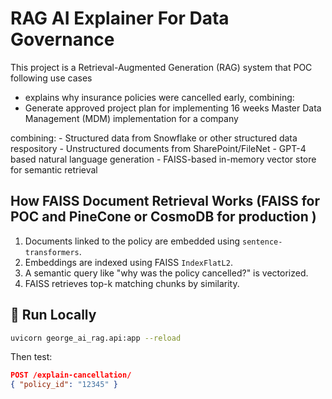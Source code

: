 # RAG AI Explainer For Data Governance 

This project is a Retrieval-Augmented Generation (RAG) system that POC following use cases 
- explains why insurance policies were cancelled early, combining:
- Generate  <company> approved project plan for implementing 16 weeks Master Data Management (MDM) implementation for a <industry> company

combining:
    - Structured data from Snowflake or other structured data respository
    - Unstructured documents from SharePoint/FileNet
    - GPT-4 based natural language generation
    - FAISS-based in-memory vector store for semantic retrieval

##  How FAISS Document Retrieval Works (FAISS for POC and PineCone or CosmoDB for production )

1. Documents linked to the policy are embedded using `sentence-transformers`.
2. Embeddings are indexed using FAISS `IndexFlatL2`.
3. A semantic query like "why was the policy cancelled?" is vectorized.
4. FAISS retrieves top-k matching chunks by similarity.

## 🧪 Run Locally

```bash
uvicorn george_ai_rag.api:app --reload
```

Then test:

```json
POST /explain-cancellation/
{ "policy_id": "12345" }
```
